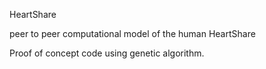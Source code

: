 HeartShare

peer to peer computational model of the human HeartShare

Proof of concept code using genetic algorithm.
